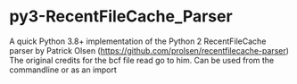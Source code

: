 # py3-RecentFileCache_Parser
A quick Python 3.8+ implementation of the Python 2 RecentFileCache parser by Patrick Olsen 
(https://github.com/prolsen/recentfilecache-parser) The original credits for the bcf file read go to him. Can be used from the commandline or as an import
